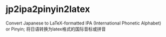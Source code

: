# jp2ipa2pinyin2latex
Convert Japanese to LaTeX-formatted IPA (International Phonetic Alphabet) or Pinyin; 将日语转换为latex格式的国际音标或拼音
